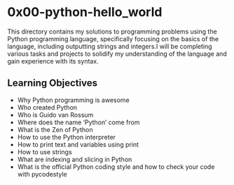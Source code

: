 # 0x00-python-hello_world

This directory contains my solutions to programming problems using the Python programming language, specifically focusing on the basics of the language, including outputting strings and integers.I will be completing various tasks and projects to solidify my understanding of the language and gain experience with its syntax.

## Learning Objectives

- Why Python programming is awesome
- Who created Python
- Who is Guido van Rossum
- Where does the name ‘Python’ come from
- What is the Zen of Python
- How to use the Python interpreter
- How to print text and variables using print
- How to use strings
- What are indexing and slicing in Python
- What is the official Python coding style and how to check your code with pycodestyle
